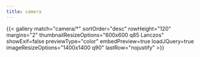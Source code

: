 ```yaml
---
title: camera
---
```


{{< gallery match="camera/*" sortOrder="desc" rowHeight="120" margins="2" thumbnailResizeOptions="600x600 q85 Lanczos" showExif=false previewType="color" embedPreview=true loadJQuery=true imageResizeOptions="1400x1400 q90" lastRow="nojustify" >}}